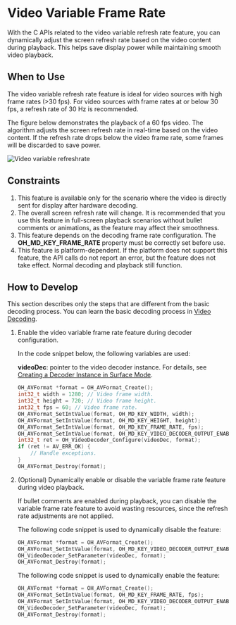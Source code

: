 # Video Variable Frame Rate

<!--Kit: AVCodec Kit-->
<!--Subsystem: Multimedia-->
<!--Owner: @tianjian97861-->
<!--Designer: @dpy2650--->
<!--Tester: @cyakee-->
<!--Adviser: @zengyawen-->

With the C APIs related to the video variable refresh rate feature, you can dynamically adjust the screen refresh rate based on the video content during playback. This helps save display power while maintaining smooth video playback.

## When to Use

The video variable refresh rate feature is ideal for video sources with high frame rates (>30 fps). For video sources with frame rates at or below 30 fps, a refresh rate of 30 Hz is recommended.

The figure below demonstrates the playback of a 60 fps video. The algorithm adjusts the screen refresh rate in real-time based on the video content. If the refresh rate drops below the video frame rate, some frames will be discarded to save power.

![Video variable refreshrate](figures/video-variable-refreshrate.png)

## Constraints

1. This feature is available only for the scenario where the video is directly sent for display after hardware decoding.
2. The overall screen refresh rate will change. It is recommended that you use this feature in full-screen playback scenarios without bullet comments or animations, as the feature may affect their smoothness.
3. This feature depends on the decoding frame rate configuration. The **OH_MD_KEY_FRAME_RATE** property must be correctly set before use.
4. This feature is platform-dependent. If the platform does not support this feature, the API calls do not report an error, but the feature does not take effect. Normal decoding and playback still function.

## How to Develop

This section describes only the steps that are different from the basic decoding process. You can learn the basic decoding process in [Video Decoding](video-decoding.md).

1. Enable the video variable frame rate feature during decoder configuration.
   
   In the code snippet below, the following variables are used:
   
   **videoDec**: pointer to the video decoder instance. For details, see [Creating a Decoder Instance in Surface Mode](video-decoding.md#surface-mode).

    ```cpp
    OH_AVFormat *format = OH_AVFormat_Create();
    int32_t width = 1280; // Video frame width.
    int32_t height = 720; // Video frame height.
    int32_t fps = 60; // Video frame rate.
    OH_AVFormat_SetIntValue(format, OH_MD_KEY_WIDTH, width);
    OH_AVFormat_SetIntValue(format, OH_MD_KEY_HEIGHT, height);
    OH_AVFormat_SetIntValue(format, OH_MD_KEY_FRAME_RATE, fps);
    OH_AVFormat_SetIntValue(format, OH_MD_KEY_VIDEO_DECODER_OUTPUT_ENABLE_VRR, 1);
    int32_t ret = OH_VideoDecoder_Configure(videoDec, format);
    if (ret != AV_ERR_OK) {
        // Handle exceptions.
    }
    OH_AVFormat_Destroy(format);
    ```

2. (Optional) Dynamically enable or disable the variable frame rate feature during video playback.

    If bullet comments are enabled during playback, you can disable the variable frame rate feature to avoid wasting resources, since the refresh rate adjustments are not applied.
    
    The following code snippet is used to dynamically disable the feature:

    ```cpp
    OH_AVFormat *format = OH_AVFormat_Create();
    OH_AVFormat_SetIntValue(format, OH_MD_KEY_VIDEO_DECODER_OUTPUT_ENABLE_VRR, 0);
    OH_VideoDecoder_SetParameter(videoDec, format);
    OH_AVFormat_Destroy(format);
    ```

    The following code snippet is used to dynamically enable the feature:

    ```cpp
    OH_AVFormat *format = OH_AVFormat_Create();
    OH_AVFormat_SetIntValue(format, OH_MD_KEY_FRAME_RATE, fps);
    OH_AVFormat_SetIntValue(format, OH_MD_KEY_VIDEO_DECODER_OUTPUT_ENABLE_VRR, 1);
    OH_VideoDecoder_SetParameter(videoDec, format);
    OH_AVFormat_Destroy(format);
    ```
